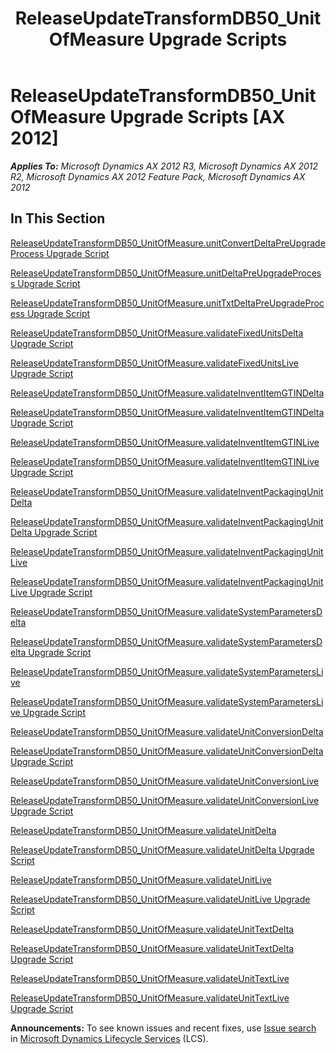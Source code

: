 ﻿---
title: ReleaseUpdateTransformDB50_UnitOfMeasure Upgrade Scripts
TOCTitle: ReleaseUpdateTransformDB50_UnitOfMeasure Upgrade Scripts
ms:assetid: 3f1539a8-fc7e-44ea-a2ca-e50504f3fa56
ms:mtpsurl: https://msdn.microsoft.com/en-us/library/JJ718780(v=AX.60)
ms:contentKeyID: 49707818
ms.date: 05/18/2015
mtps_version: v=AX.60
---

# ReleaseUpdateTransformDB50\_UnitOfMeasure Upgrade Scripts [AX 2012]


_**Applies To:** Microsoft Dynamics AX 2012 R3, Microsoft Dynamics AX 2012 R2, Microsoft Dynamics AX 2012 Feature Pack, Microsoft Dynamics AX 2012_

## In This Section

[ReleaseUpdateTransformDB50\_UnitOfMeasure.unitConvertDeltaPreUpgradeProcess Upgrade Script](releaseupdatetransformdb50-unitofmeasure-unitconvertdeltapreupgradeprocess-upgrade-script.md)

[ReleaseUpdateTransformDB50\_UnitOfMeasure.unitDeltaPreUpgradeProcess Upgrade Script](releaseupdatetransformdb50-unitofmeasure-unitdeltapreupgradeprocess-upgrade-script.md)

[ReleaseUpdateTransformDB50\_UnitOfMeasure.unitTxtDeltaPreUpgradeProcess Upgrade Script](releaseupdatetransformdb50-unitofmeasure-unittxtdeltapreupgradeprocess-upgrade-script.md)

[ReleaseUpdateTransformDB50\_UnitOfMeasure.validateFixedUnitsDelta Upgrade Script](releaseupdatetransformdb50-unitofmeasure-validatefixedunitsdelta-upgrade-script.md)

[ReleaseUpdateTransformDB50\_UnitOfMeasure.validateFixedUnitsLive Upgrade Script](releaseupdatetransformdb50-unitofmeasure-validatefixedunitslive-upgrade-script.md)

[ReleaseUpdateTransformDB50\_UnitOfMeasure.validateInventItemGTINDelta](releaseupdatetransformdb50-unitofmeasure-validateinventitemgtindelta.md)

[ReleaseUpdateTransformDB50\_UnitOfMeasure.validateInventItemGTINDelta Upgrade Script](releaseupdatetransformdb50-unitofmeasure-validateinventitemgtindelta-upgrade-script.md)

[ReleaseUpdateTransformDB50\_UnitOfMeasure.validateInventItemGTINLive](releaseupdatetransformdb50-unitofmeasure-validateinventitemgtinlive.md)

[ReleaseUpdateTransformDB50\_UnitOfMeasure.validateInventItemGTINLive Upgrade Script](releaseupdatetransformdb50-unitofmeasure-validateinventitemgtinlive-upgrade-script.md)

[ReleaseUpdateTransformDB50\_UnitOfMeasure.validateInventPackagingUnitDelta](releaseupdatetransformdb50-unitofmeasure-validateinventpackagingunitdelta.md)

[ReleaseUpdateTransformDB50\_UnitOfMeasure.validateInventPackagingUnitDelta Upgrade Script](releaseupdatetransformdb50-unitofmeasure-validateinventpackagingunitdelta-upgrade-script.md)

[ReleaseUpdateTransformDB50\_UnitOfMeasure.validateInventPackagingUnitLive](releaseupdatetransformdb50-unitofmeasure-validateinventpackagingunitlive.md)

[ReleaseUpdateTransformDB50\_UnitOfMeasure.validateInventPackagingUnitLive Upgrade Script](releaseupdatetransformdb50-unitofmeasure-validateinventpackagingunitlive-upgrade-script.md)

[ReleaseUpdateTransformDB50\_UnitOfMeasure.validateSystemParametersDelta](releaseupdatetransformdb50-unitofmeasure-validatesystemparametersdelta.md)

[ReleaseUpdateTransformDB50\_UnitOfMeasure.validateSystemParametersDelta Upgrade Script](releaseupdatetransformdb50-unitofmeasure-validatesystemparametersdelta-upgrade-script.md)

[ReleaseUpdateTransformDB50\_UnitOfMeasure.validateSystemParametersLive](releaseupdatetransformdb50-unitofmeasure-validatesystemparameterslive.md)

[ReleaseUpdateTransformDB50\_UnitOfMeasure.validateSystemParametersLive Upgrade Script](releaseupdatetransformdb50-unitofmeasure-validatesystemparameterslive-upgrade-script.md)

[ReleaseUpdateTransformDB50\_UnitOfMeasure.validateUnitConversionDelta](releaseupdatetransformdb50-unitofmeasure-validateunitconversiondelta.md)

[ReleaseUpdateTransformDB50\_UnitOfMeasure.validateUnitConversionDelta Upgrade Script](releaseupdatetransformdb50-unitofmeasure-validateunitconversiondelta-upgrade-script.md)

[ReleaseUpdateTransformDB50\_UnitOfMeasure.validateUnitConversionLive](releaseupdatetransformdb50-unitofmeasure-validateunitconversionlive.md)

[ReleaseUpdateTransformDB50\_UnitOfMeasure.validateUnitConversionLive Upgrade Script](releaseupdatetransformdb50-unitofmeasure-validateunitconversionlive-upgrade-script.md)

[ReleaseUpdateTransformDB50\_UnitOfMeasure.validateUnitDelta](releaseupdatetransformdb50-unitofmeasure-validateunitdelta.md)

[ReleaseUpdateTransformDB50\_UnitOfMeasure.validateUnitDelta Upgrade Script](releaseupdatetransformdb50-unitofmeasure-validateunitdelta-upgrade-script.md)

[ReleaseUpdateTransformDB50\_UnitOfMeasure.validateUnitLive](releaseupdatetransformdb50-unitofmeasure-validateunitlive.md)

[ReleaseUpdateTransformDB50\_UnitOfMeasure.validateUnitLive Upgrade Script](releaseupdatetransformdb50-unitofmeasure-validateunitlive-upgrade-script.md)

[ReleaseUpdateTransformDB50\_UnitOfMeasure.validateUnitTextDelta](releaseupdatetransformdb50-unitofmeasure-validateunittextdelta.md)

[ReleaseUpdateTransformDB50\_UnitOfMeasure.validateUnitTextDelta Upgrade Script](releaseupdatetransformdb50-unitofmeasure-validateunittextdelta-upgrade-script.md)

[ReleaseUpdateTransformDB50\_UnitOfMeasure.validateUnitTextLive](releaseupdatetransformdb50-unitofmeasure-validateunittextlive.md)

[ReleaseUpdateTransformDB50\_UnitOfMeasure.validateUnitTextLive Upgrade Script](releaseupdatetransformdb50-unitofmeasure-validateunittextlive-upgrade-script.md)

  
**Announcements:** To see known issues and recent fixes, use [Issue search](http://go.microsoft.com/fwlink/?linkid=389258) in [Microsoft Dynamics Lifecycle Services](http://go.microsoft.com/fwlink/?linkid=306505) (LCS).

